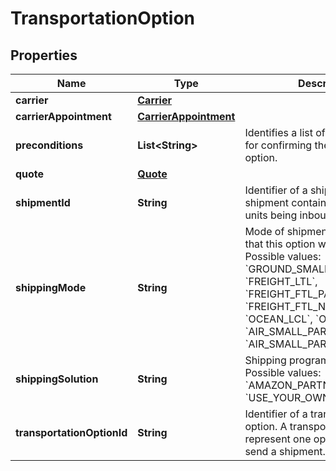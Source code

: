 # TransportationOption

## Properties
Name | Type | Description | Notes
------------ | ------------- | ------------- | -------------
**carrier** | [**Carrier**](Carrier.md) |  | 
**carrierAppointment** | [**CarrierAppointment**](CarrierAppointment.md) |  |  [optional]
**preconditions** | **List&lt;String&gt;** | Identifies a list of preconditions for confirming the transportation option. | 
**quote** | [**Quote**](Quote.md) |  |  [optional]
**shipmentId** | **String** | Identifier of a shipment. A shipment contains the boxes and units being inbounded. | 
**shippingMode** | **String** | Mode of shipment transportation that this option will provide.  Possible values: &#x60;GROUND_SMALL_PARCEL&#x60;, &#x60;FREIGHT_LTL&#x60;, &#x60;FREIGHT_FTL_PALLET&#x60;, &#x60;FREIGHT_FTL_NONPALLET&#x60;, &#x60;OCEAN_LCL&#x60;, &#x60;OCEAN_FCL&#x60;, &#x60;AIR_SMALL_PARCEL&#x60;, &#x60;AIR_SMALL_PARCEL_EXPRESS&#x60;. | 
**shippingSolution** | **String** | Shipping program for the option. Possible values: &#x60;AMAZON_PARTNERED_CARRIER&#x60;, &#x60;USE_YOUR_OWN_CARRIER&#x60;. | 
**transportationOptionId** | **String** | Identifier of a transportation option. A transportation option represent one option for how to send a shipment. | 
